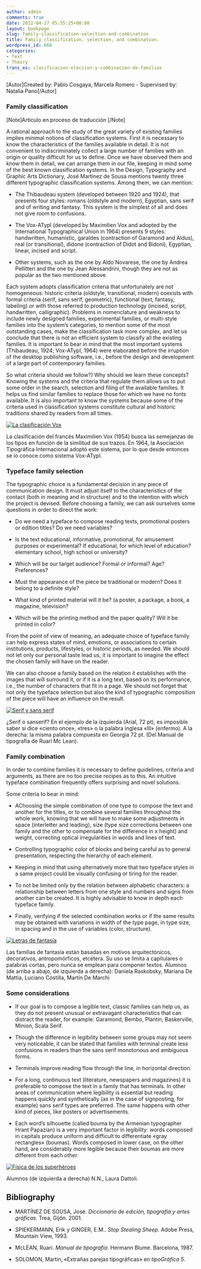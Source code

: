 ```yaml
---
author: admin
comments: true
date: 2012-04-27 05:55:25+00:00
layout: bookpage
slug: family-classification-selection-and-combination
title: Family classification, selection, and combination.
wordpress_id: 668
categories:
- Text
- Theory
trans_es: clasificacion-eleccion-y-combinacion-de-familias
---
```


[Autor]Created by: Pablo Cosgaya, Marcela Romero - Supervised by: Natalia Pano[/Autor]


### Family classification



[Note]Artículo en proceso de traducción [/Note]

A rational approach to the study of the great variety of existing families implies minimal notions of classification systems. First it is necessary to know the characteristics of the families available in detail. It is not convenient to indiscriminately collect a large number of families with an origin or quality difficult for us to define. Once we have observed them and know them in detail, we can arrange them in our file, keeping in mind some of the best known classification systems. In the Design, Typography and Graphic Arts Dictionary, José Martínez de Sousa mentions twenty three different typographic classification systems. Among them, we can mention:



	
  * The Thibaudeau system (developed between 1920 and 1924), that presents four styles: romans (oldstyle and modern), Egyptian, sans serif and of writing and fantasy. This system is the simplest of all and does not give room to confusions.

	
  * The Vox-ATypI (developed by Maximilien Vox and adopted by the International Typographical Union in 1964) presents 9 styles: handwritten, humanistic, garaldes (contraction of Garamond and Aldus), real (or transitional), didone (contraction of Didot and Bidoni), Egyptian, linear, incised and script.

	
  * Other systems, such as the one by Aldo Novarese, the one by Andrea Pellitteri and the one by Jean Alessandrini, though they are not as popular as the two mentioned above.


Each system adopts classification criteria that unfortunately are not homogeneous: historic criteria (oldstyle, transitional, modern) coexists with formal criteria (serif, sans serif, geometric), functional (text, fantasy, labeling) or with those referred to production technology (incised, script, handwritten, calligraphic). Problems in nomenclature and weakness to include newly designed families, experimental families, or multi-style families into the system’s categories, to mention some of the most outstanding cases, make the classification task more complex, and let us conclude that there is not an efficient system to classify all the existing families. It is important to bear in mind that the most important systems (Thibaudeau, 1924; Vox-ATypI, 1964) were elaborated before the irruption of the desktop publishing software, i.e., before the design and development of a large part of contemporary families. 

So what criteria should we follow?) Why should we learn these concepts? Knowing the systems and the criteria that regulate them allows us to put some order in the search, selection and filing of the available families. It helps us find similar families to replace those for which we have no fonts available. It is also important to know the systems because some of the criteria used in classification systems constitute cultural and historic traditions shared by readers from all times.

[![La clasificación Vox](http://www.oert.org/wp-content/uploads/2012/08/T03A_01_vox.jpg)](http://www.oert.org/wp-content/uploads/2012/08/T03A_01_vox.jpg)

<p class="caption">La clasificación del francés Maximilien Vox (1954) busca las semejanzas de los tipos en función de la similitud de sus trazos. En 1964, la Asociación Tipográfica Internacional adoptó este sistema, por lo que desde entonces se lo conoce como sistema Vox-ATypI.</p>


### Typeface family selection


The typographic choice is a fundamental decision in any piece of communication design. It must adjust itself to the characteristics of the contact (both in meaning and in structure) and to the intention with which the project is devised. Before choosing a family, we can ask ourselves some questions in order to direct the work: 



	
  * Do we need a typeface to compose reading texts, promotional posters or edition titles? Do we need variables? 

	
  * Is the text educational, informative, promotional, for amusement purposes or experimental? If educational, for which level of education? elementary school, high school or university?

	
  * Which will be our target audience? Formal or informal? Age? Preferences?

	
  * Must the appearance of the piece be traditional or modern? Does it belong to a definite style?

	
  * What kind of printed material will it be? (a poster, a package, a book, a magazine, television?

	
  * Which will be the printing method and the paper quality? Will it be printed in color?


From the point of view of meaning, an adequate choice of typeface family can help express states of mind, emotions, or associations to certain institutions, products, lifestyles, or historic periods, as needed. We should not let only our personal taste lead us, it is important to imagine the effect the chosen family will have on the reader. 

We can also choose a family based on the relation it establishes with the images that will surround it, or if it is a long text, based on its performance, i.e., the number of characters that fit in a page. We should not forget that not only the typeface selection but also the kind of typographic composition of the piece will have an influence on the result.

[![Serif y sans serif](http://www.oert.org/wp-content/uploads/2012/09/T03A_04_ill.jpg)](http://www.oert.org/wp-content/uploads/2012/09/T03A_04_ill.jpg)

<p class="caption">¿Serif o sanserif? En el ejemplo de la izquierda (Arial, 72 pt), es imposible saber si dice «ciento once», «tres» o la palabra inglesa «Ill» (enfermo). A la derecha: la misma palabra compuesta en Georgia 72 pt. (Del Manual de tipografía de Ruari Mc Lean).</p>


### Family combination


In order to combine families it is necessary to define guidelines, criteria and arguments, as there are no too precise recipes as to this. An intuitive typeface combination frequently offers surprising and novel solutions.

Some criteria to bear in mind: 



	
  * AChoosing the simple combination of one type to compose the text and another for the titles, or to combine several families throughout the whole work, knowing that we will have to make some adjustments in space (interletter and leading), size (type size corrections between one family and the other to compensate for the difference in x height) and weight, correcting optical irregularities in words and lines of text.

	
  * Controlling typographic color of blocks and being careful as to general presentation, respecting the hierarchy of each element.

	
  * Keeping in mind that using alternatively more that two typeface styles in a same project could be visually confusing or tiring for the reader.

	
  * To not be limited only by the relation between alphabetic characters: a relationship between letters from one style and numbers and signs from another can be created. It is highly advisable to know in depth each typeface family.

	
  * Finally, verifying if the selected combination works or if the same results may be obtained with variations in width of the type page, in type size, in spacing and in the use of variables (color, structure).


[![Letras de fantasía](http://www.oert.org/wp-content/uploads/2012/09/T03A_02_fantasia.jpg)](http://www.oert.org/wp-content/uploads/2012/09/T03A_02_fantasia.jpg)

<p class="caption">Las familias de fantasía están basadas en motivos arquitectónicos, decorativos, antropomórficos, etcétera. Su uso se limita a capitulares o palabras cortas, pero nunca se emplean para componer textos. Alumnos (de arriba a abajo, de izquierda a derecha): Daniela Raskobsky, Mariana De Mattia, Luciano Costilla, Martín De Marchi</p>




### Some considerations





	
  * If our goal is to compose a legible text, classic families can help us, as they do not present unusual or extravagant characteristics that can distract the reader, for example: Garamond, Bembo, Plantin, Baskerville, Minion, Scala Serif.

	
  * Though the difference in legibility between some groups may not seem very noticeable, it can be stated that families with terminal create less confusions in readers than the sans serif monotonous and ambiguous forms.

	
  * Terminals improve reading flow through the line, in horizontal direction.

	
  * For a long, continuous text (literature, newspapers and magazines) it is preferable to compose the text in a family that has terminals. In other areas of communication where legibility is essential but reading happens quickly and synthetically (as in the case of signposting, for example) sans serif types are preferred. The same happens with other kind of pieces, like posters or advertisements.

	
  * Each word’s silhouette (called bouma by the Armenian typographer Hrant Papazian) is a very important factor in legibility: words composed in capitals produce uniform and difficult to differentiate «gray rectangles» (boumas). Words composed in lower case, on the other hand, are considerably more legible because their boumas are more different from each other.


[![Física de los superhéroes](http://www.oert.org/wp-content/uploads/2012/09/T03A_02_ejemplos.jpg)](http://www.oert.org/wp-content/uploads/2012/09/T03A_02_ejemplos.jpg)

<p class="caption">Alumnos (de izquierda a derecha) N.N., Laura Dattoli.</p>



## Bibliography



	
  * MARTÍNEZ DE SOUSA, José. _Diccionario de edición, tipografía y artes gráficas._ Trea, Gijón. 2001.

	
  * SPIEKERMANN, Erik y GINGER, E.M.. _Stop Stealing Sheep._ Adobe Press, Mountain View, 1993.

	
  * McLEAN, Ruari. _Manual de tipografía_. Hermann Blume. Barcelona, 1987.

	
  * SOLOMON, Martin, «Extrañas parejas tipográficas» en _tipoGráfica 5_.



